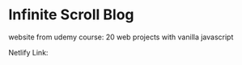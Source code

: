 # Infinite Scroll Blog

website from udemy course: 20 web projects with vanilla javascript

Netlify Link:
